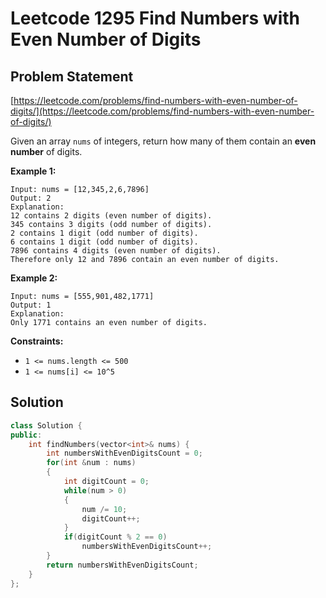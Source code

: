 # Leetcode 1295 Find Numbers with Even Number of Digits

## Problem Statement

[https://leetcode.com/problems/find-numbers-with-even-number-of-digits/](https://leetcode.com/problems/find-numbers-with-even-number-of-digits/)

Given an array `nums` of integers, return how many of them contain an **even number** of digits.

**Example 1:**

```text
Input: nums = [12,345,2,6,7896]
Output: 2
Explanation: 
12 contains 2 digits (even number of digits). 
345 contains 3 digits (odd number of digits). 
2 contains 1 digit (odd number of digits). 
6 contains 1 digit (odd number of digits). 
7896 contains 4 digits (even number of digits). 
Therefore only 12 and 7896 contain an even number of digits.
```

**Example 2:**

```text
Input: nums = [555,901,482,1771]
Output: 1 
Explanation: 
Only 1771 contains an even number of digits.
```

**Constraints:**

* `1 <= nums.length <= 500`
* `1 <= nums[i] <= 10^5`

## Solution

```cpp
class Solution {
public:
    int findNumbers(vector<int>& nums) {
        int numbersWithEvenDigitsCount = 0;
        for(int &num : nums)
        {
            int digitCount = 0;
            while(num > 0) 
            {
                num /= 10;
                digitCount++;
            }
            if(digitCount % 2 == 0)
                numbersWithEvenDigitsCount++;
        }
        return numbersWithEvenDigitsCount;
    }
};
```

